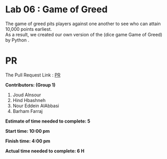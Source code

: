 #  Lab 06 : Game of Greed 

The game of greed pits players against one another to see who can attain 10,000 points earliest.<br>
As a result, we created our own version of the (dice game Game of Greed) by Python .

# PR
The Pull Request Link : [PR](https://github.com/Game-of-Greed-group1/game-of-greed-I/tree/main)


**Contributors: (Group 1)**
1. Joud Alnsour 
2. Hind Hbashneh
3. Nour Eddein AlAbbasi
4. Barham Farraj

**Estimate of time needed to complete: 5**

**Start time: 10:00 pm**

**Finish time: 4:00 pm**

**Actual time needed to complete: 6 H**
